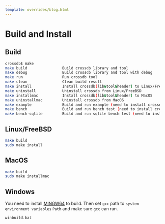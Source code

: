 ```yaml
---
template: overrides/blog.html
---
```


# Build and Install

## Build

```bash
crossdb$ make
make build                Build crossdb library and tool
make debug                Build crossdb library and tool with debug
make run                  Run crossdb tool
make clean                Clean build result
make install              Install crossdb(lib&tool&header) to Linux/FreeBSD
make uninstall            Uninstall crossdb from Linux/FreeBSD
make installmac           Install crossdb(lib&tool&header) to MacOS
make uninstallmac         Uninstall crossdb from MacOS
make example              Build and run example (need to install crossdb first)
make bench                Build and run bench test (need to install crossdb first)
make bench-sqlite         Build and run sqlite bench test (need to install sqlite3 first)
```

## Linux/FreeBSD

```bash
make build
sudo make install
```

## MacOS

```bash
make build
sudo make installmac
```

## Windows

You need to install [MINGW64](https://www.mingw-w64.org/) to build.
Then set `gcc` path to `system environment variables` `Path` and make sure `gcc` can run.

```
winbuild.bat
```
